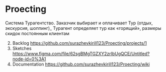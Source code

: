 # Proecting
Система Турагентство. Заказчик выбирает и оплачивает Тур (отдых, экскурсия, шоппинг)_ Турагент определяет тур как «горящий», размеры скидок постоянным клиентам

2. Backlog https://github.com/surazhevkirill123/Proecting/projects/1
3. Sketches https://www.figma.com/file/62sgBMgTGZXY2zrIbUgQCE/Untitled?node-id=0%3A1
4. Documentation https://github.com/surazhevkirill123/Proecting/wiki
